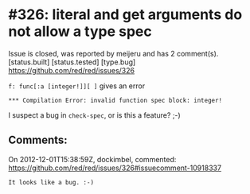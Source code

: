 
#326: literal and get arguments do not allow a type spec
================================================================================
Issue is closed, was reported by meijeru and has 2 comment(s).
[status.built] [status.tested] [type.bug]
<https://github.com/red/red/issues/326>

`f: func[:a [integer!]][ ]` gives an error

```
*** Compilation Error: invalid function spec block: integer!
```

I suspect a bug in `check-spec`, or is this a feature? ;-)



Comments:
--------------------------------------------------------------------------------

On 2012-12-01T15:38:59Z, dockimbel, commented:
<https://github.com/red/red/issues/326#issuecomment-10918337>

    It looks like a bug. :-)

